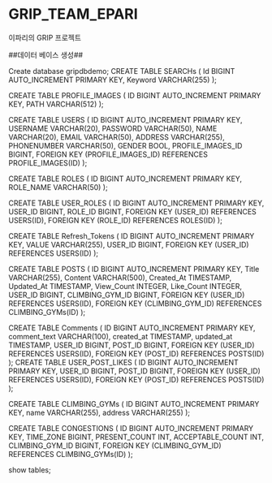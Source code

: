 # GRIP_TEAM_EPARI
이파리의 GRIP 프로젝트 


##데이터 베이스 생성##

Create database gripdbdemo;
CREATE TABLE SEARCHs (
Id BIGINT AUTO_INCREMENT PRIMARY KEY,
Keyword VARCHAR(255)
);

CREATE TABLE PROFILE_IMAGES (
ID BIGINT AUTO_INCREMENT PRIMARY KEY,
PATH VARCHAR(512)
);

CREATE TABLE USERS (
ID BIGINT AUTO_INCREMENT PRIMARY KEY,
USERNAME VARCHAR(20),
PASSWORD VARCHAR(50),
NAME VARCHAR(20),
EMAIL VARCHAR(50),
ADDRESS VARCHAR(255),
PHONENUMBER VARCHAR(50),
GENDER BOOL,
PROFILE_IMAGES_ID BIGINT,
FOREIGN KEY (PROFILE_IMAGES_ID) REFERENCES PROFILE_IMAGES(ID)
);



CREATE TABLE ROLES (
ID BIGINT AUTO_INCREMENT PRIMARY KEY,
ROLE_NAME VARCHAR(50)
);

CREATE TABLE USER_ROLES (
ID BIGINT AUTO_INCREMENT PRIMARY KEY,
USER_ID BIGINT,
ROLE_ID BIGINT,
FOREIGN KEY (USER_ID) REFERENCES USERS(ID),
FOREIGN KEY (ROLE_ID) REFERENCES ROLES(ID)
);

CREATE TABLE Refresh_Tokens (
ID BIGINT AUTO_INCREMENT PRIMARY KEY,
VALUE VARCHAR(255),
USER_ID BIGINT,
FOREIGN KEY (USER_ID) REFERENCES USERS(ID)
);

CREATE TABLE POSTS (
ID BIGINT AUTO_INCREMENT PRIMARY KEY,
Title VARCHAR(255),
Content VARCHAR(500),
Created_At TIMESTAMP,
Updated_At TIMESTAMP,
View_Count INTEGER,
Like_Count INTEGER,
USER_ID BIGINT,
CLIMBING_GYM_ID BIGINT,
FOREIGN KEY (USER_ID) REFERENCES USERS(ID),
FOREIGN KEY (CLIMBING_GYM_ID) REFERENCES CLIMBING_GYMs(ID)
);

CREATE TABLE Comments (
ID BIGINT AUTO_INCREMENT PRIMARY KEY,
comment_text VARCHAR(100),
created_at TIMESTAMP,
updated_at TIMESTAMP,
USER_ID BIGINT,
POST_ID BIGINT,
FOREIGN KEY (USER_ID) REFERENCES USERS(ID),
FOREIGN KEY (POST_ID) REFERENCES POSTS(ID)
);
CREATE TABLE USER_POST_LIKES (
ID BIGINT AUTO_INCREMENT PRIMARY KEY,
USER_ID BIGINT,
POST_ID BIGINT,
FOREIGN KEY (USER_ID) REFERENCES USERS(ID),
FOREIGN KEY (POST_ID) REFERENCES POSTS(ID)
);

CREATE TABLE CLIMBING_GYMs (
ID BIGINT AUTO_INCREMENT PRIMARY KEY,
name VARCHAR(255),
address VARCHAR(255)
);

CREATE TABLE CONGESTIONS (
ID BIGINT AUTO_INCREMENT PRIMARY KEY,
TIME_ZONE BIGINT,
PRESENT_COUNT INT,
ACCEPTABLE_COUNT INT,
CLIMBING_GYM_ID BIGINT,
FOREIGN KEY (CLIMBING_GYM_ID) REFERENCES CLIMBING_GYMs(ID)
);

show tables;

